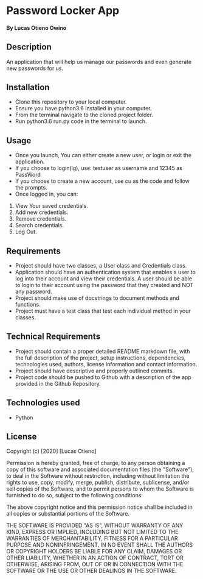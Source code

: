# Password Locker App
#### By Lucas Otieno Owino
## Description
An application that will help us manage our passwords and even generate new passwords for us.
## Installation
* Clone this repository to your local computer.
* Ensure you have python3.6 installed in your computer.
* From the terminal navigate to the cloned project folder.
* Run python3.6 run.py code in the terminal to launch.
## Usage
* Once you launch, You can either create a new user, or login or exit the application.
* If you choose to login(lg), use: testuser as username and 12345 as PassWord
* If you choose to create a new account, use cu as the code and follow the prompts.
* Once logged in, you can:
1. View Your saved credentials.
2. Add new credentials.
3. Remove credentials.
4. Search credentials.
5. Log Out.  
## Requirements
* Project should have two classes, a User class and Credentials class.
* Application should have an authentication system that enables a user to log into their account and view their credentials. A user should be able to login to their account using the password that they created and NOT any password.
* Project should make use of docstrings to document methods and functions.
* Project must have a test class that test each individual method in your classes.
## Technical Requirements
* Project should contain a proper detailed README markdown file, with the full description of the project, setup instructions, dependencies, technologies used, authors, license information and contact information.
* Project should have descriptive and properly outlined commits.
* Project code should be pushed to Github with a description of the app provided in the Github Repository.
## Technologies used
* Python
## License
Copyright (c) [2020] [Lucas Otieno]

Permission is hereby granted, free of charge, to any person obtaining a copy
of this software and associated documentation files (the "Software"), to deal
in the Software without restriction, including without limitation the rights
to use, copy, modify, merge, publish, distribute, sublicense, and/or sell
copies of the Software, and to permit persons to whom the Software is
furnished to do so, subject to the following conditions:

The above copyright notice and this permission notice shall be included in all
copies or substantial portions of the Software.

THE SOFTWARE IS PROVIDED "AS IS", WITHOUT WARRANTY OF ANY KIND, EXPRESS OR
IMPLIED, INCLUDING BUT NOT LIMITED TO THE WARRANTIES OF MERCHANTABILITY,
FITNESS FOR A PARTICULAR PURPOSE AND NONINFRINGEMENT. IN NO EVENT SHALL THE
AUTHORS OR COPYRIGHT HOLDERS BE LIABLE FOR ANY CLAIM, DAMAGES OR OTHER
LIABILITY, WHETHER IN AN ACTION OF CONTRACT, TORT OR OTHERWISE, ARISING FROM,
OUT OF OR IN CONNECTION WITH THE SOFTWARE OR THE USE OR OTHER DEALINGS IN THE
SOFTWARE.